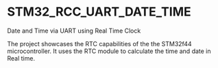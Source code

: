 # STM32_RCC_UART_DATE_TIME
 Date and Time via UART using Real Time Clock
 
 The project showcases the RTC capabilities of the the STM32f44 microcontroller.
 It uses the RTC module to calculate the time and date in Real time.
